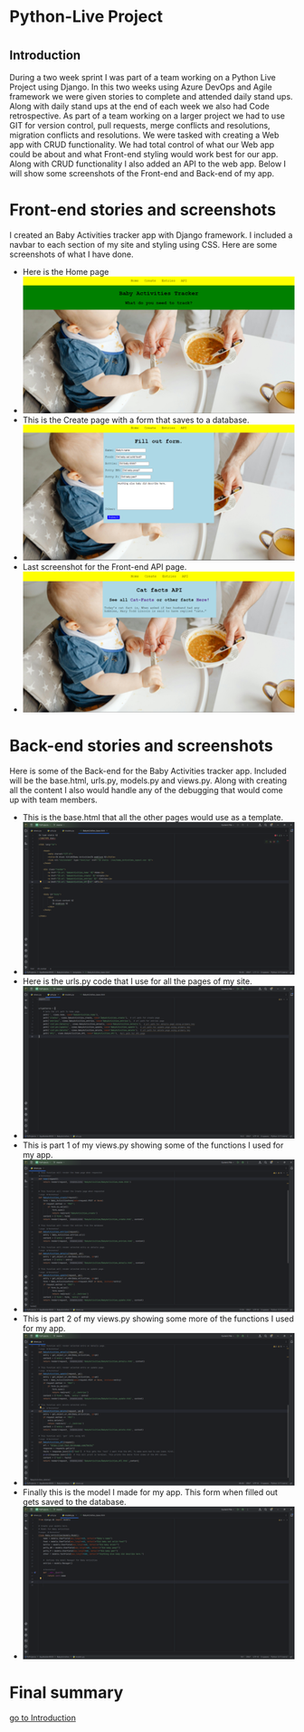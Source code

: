 # Python-Live Project

# <a id="section1"></a> 
## Introduction
 During a two week sprint I was part of a team working on a Python Live Project using Django. In this two weeks using Azure DevOps and Agile framework we were given stories to complete and attended daily stand ups. Along with daily stand ups at the end of each week we also had Code retrospective. As part of a team working on a larger project we had to use GIT for version control, pull requests, merge conflicts and resolutions, migration conflicts and resolutions. We were tasked with creating a Web app with CRUD functionality. We had total control of what our Web app could be about and what Front-end styling would work best for our app. Along with CRUD functionality I also added an API to the web app. Below I will show some screenshots of the Front-end and Back-end of my app.

# Front-end stories and screenshots
 I created an Baby Activities tracker app with Django framework. I included a navbar to each section of my site and styling using CSS. Here are some screenshots of what I have done.

 - Here is the Home page
 - ![ Home page image ](https://github.com/Neomonkey1/Python-Live-Project/blob/main/screenshots/LPJ-Homepage.png)
 - This is the Create page with a form that saves to a database.
 - ![ Create page image ](https://github.com/Neomonkey1/Python-Live-Project/blob/main/screenshots/LPJ-CreatePage.png)
 - Last screenshot for the Front-end API page.
 - ![ API page image ](https://github.com/Neomonkey1/Python-Live-Project/blob/main/screenshots/LPJ-APIpage.png)

# Back-end stories and screenshots
Here is some of the Back-end for the Baby Activities tracker app. Included will be the base.html, urls.py, models.py and views.py. Along with creating all the content I also would handle any of the debugging that would come up with team members.

- This is the base.html that all the other pages would use as a template.
- ![ base.html code image ](https://github.com/Neomonkey1/Python-Live-Project/blob/main/screenshots/LPJ-base-html.png)
- Here is the urls.py code that I use for all the pages of my site.
- ![ urls.py code image ](https://github.com/Neomonkey1/Python-Live-Project/blob/main/screenshots/LPJ-urls.png)
- This is part 1 of my views.py showing some of the functions I used for my app.
- ![ views.py1 code image ](https://github.com/Neomonkey1/Python-Live-Project/blob/main/screenshots/LPJ-views.png)
- This is part 2 of my views.py showing some more of the functions I used for my app.
- ![ views.py2 code image ](https://github.com/Neomonkey1/Python-Live-Project/blob/main/screenshots/LPJ-views2.png)
- Finally this is the model I made for my app. This form when filled out gets saved to the database.
- ![ models.py code image ](https://github.com/Neomonkey1/Python-Live-Project/blob/main/screenshots/LPJ-models.png)

# Final summary 


[go to Introduction](#section1)
